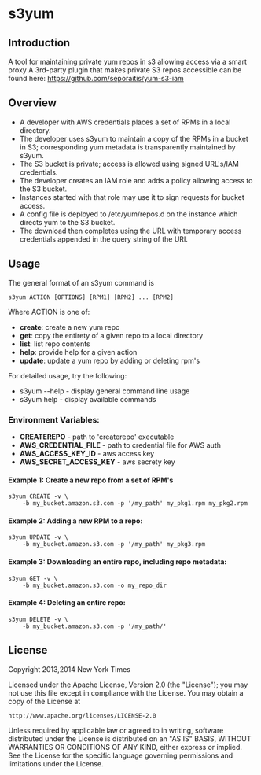 # s3yum

## Introduction
A tool for maintaining private yum repos in s3 allowing access via a smart proxy 
A 3rd-party plugin that makes private S3 repos accessible can be found here: https://github.com/seporaitis/yum-s3-iam

## Overview

 * A developer with AWS credentials places a set of RPMs in a local directory.
 * The developer uses s3yum to maintain a copy of the RPMs in a bucket in S3; corresponding yum metadata is transparently maintained by s3yum.
 * The S3 bucket is private; access is allowed using signed URL's/IAM credentials.
 * The developer creates an IAM role and adds a policy allowing access to the S3 bucket.
 * Instances started with that role may use it to sign requests for bucket access.
 * A config file is deployed to /etc/yum/repos.d on the instance which directs yum to the S3 bucket.
 * The download then completes using the URL with temporary access credentials appended in the query string of the URI.

## Usage
The general format of an s3yum command is

    s3yum ACTION [OPTIONS] [RPM1] [RPM2] ... [RPM2]
    
Where ACTION is one of:
 * **create**: create a new yum repo
 * **get**: copy the entirety of a given repo to a local directory
 * **list**: list repo contents
 * **help**: provide help for a given action
 * **update**: update a yum repo by adding or deleting rpm's

For detailed usage, try the following:
 * s3yum --help - display general command line usage
 * s3yum help - display available commands

### Environment Variables:
 * **CREATEREPO** - path to 'createrepo' executable
 * **AWS\_CREDENTIAL\_FILE** - path to credential file for AWS auth
 * **AWS\_ACCESS\_KEY\_ID** - aws access key
 * **AWS\_SECRET\_ACCESS\_KEY** - aws secrety key

#### Example 1: Create a new repo from a set of RPM's
    s3yum CREATE -v \
        -b my_bucket.amazon.s3.com -p '/my_path' my_pkg1.rpm my_pkg2.rpm

#### Example 2: Adding a new RPM to a repo:
    s3yum UPDATE -v \
        -b my_bucket.amazon.s3.com -p '/my_path' my_pkg3.rpm

#### Example 3: Downloading an entire repo, including repo metadata:
    s3yum GET -v \
        -b my_bucket.amazon.s3.com -o my_repo_dir
 
#### Example 4: Deleting an entire repo:
    s3yum DELETE -v \
        -b my_bucket.amazon.s3.com -p '/my_path/'
 
## License
Copyright 2013,2014 New York Times

Licensed under the Apache License, Version 2.0 (the "License");
you may not use this file except in compliance with the License.
You may obtain a copy of the License at

    http://www.apache.org/licenses/LICENSE-2.0

Unless required by applicable law or agreed to in writing, software
distributed under the License is distributed on an "AS IS" BASIS,
WITHOUT WARRANTIES OR CONDITIONS OF ANY KIND, either express or implied.
See the License for the specific language governing permissions and
limitations under the License.
